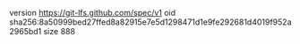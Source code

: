 version https://git-lfs.github.com/spec/v1
oid sha256:8a50999bed27ffed8a82915e7e5d1298471d1e9fe292681d4019f952a2965bd1
size 888

